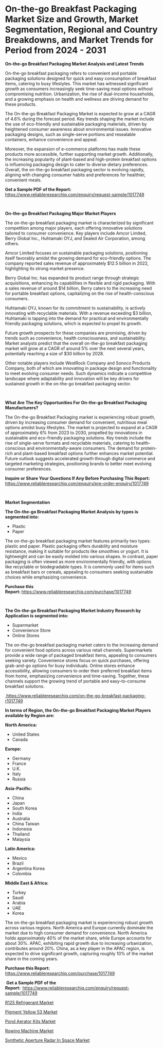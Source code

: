 <p><h1>On-the-go Breakfast Packaging Market Size and Growth, Market Segmentation, Regional and Country Breakdowns, and Market Trends for Period from 2024 -  2031</h1></p><p><strong>On-the-go Breakfast Packaging Market Analysis and Latest Trends</strong></p>
<p><p>On-the-go breakfast packaging refers to convenient and portable packaging solutions designed for quick and easy consumption of breakfast items, catering to busy lifestyles. This market has witnessed significant growth as consumers increasingly seek time-saving meal options without compromising nutrition. Urbanization, the rise of dual-income households, and a growing emphasis on health and wellness are driving demand for these products. </p><p>The On-the-go Breakfast Packaging Market is expected to grow at a CAGR of 4.6% during the forecast period. Key trends shaping the market include the use of eco-friendly and sustainable packaging materials, driven by heightened consumer awareness about environmental issues. Innovative packaging designs, such as single-serve portions and resealable containers, enhance convenience and appeal. </p><p>Moreover, the expansion of e-commerce platforms has made these products more accessible, further supporting market growth. Additionally, the increasing popularity of plant-based and high-protein breakfast options is influencing packaging design to cater to diverse dietary preferences. Overall, the on-the-go breakfast packaging sector is evolving rapidly, aligning with changing consumer habits and preferences for healthier, convenient meals.</p></p>
<p><strong>Get a Sample PDF of the Report:&nbsp;</strong> <a href="https://www.reliableresearchiq.com/enquiry/request-sample/1017749">https://www.reliableresearchiq.com/enquiry/request-sample/1017749</a></p>
<p>&nbsp;</p>
<p><strong>On-the-go Breakfast Packaging Major Market Players</strong></p>
<p><p>The on-the-go breakfast packaging market is characterized by significant competition among major players, each offering innovative solutions tailored to consumer convenience. Key players include Amcor Limited, Berry Global Inc., Huhtamaki OYJ, and Sealed Air Corporation, among others.</p><p>Amcor Limited focuses on sustainable packaging solutions, positioning itself favorably amidst the growing demand for eco-friendly options. The company reported sales revenue of approximately $12.5 billion in 2022, highlighting its strong market presence.</p><p>Berry Global Inc. has expanded its product range through strategic acquisitions, enhancing its capabilities in flexible and rigid packaging. With a sales revenue of around $14 billion, Berry caters to the increasing need for portable breakfast options, capitalizing on the rise of health-conscious consumers.</p><p>Huhtamaki OYJ, known for its commitment to sustainability, is actively innovating with recyclable materials. With a revenue exceeding $3 billion, Huhtamaki is tapping into the demand for practical and environmentally friendly packaging solutions, which is expected to propel its growth.</p><p>Future growth prospects for these companies are promising, driven by trends such as convenience, health consciousness, and sustainability. Market analysts predict that the overall on-the-go breakfast packaging market will grow at a CAGR of around 5% over the next several years, potentially reaching a size of $30 billion by 2028.</p><p>Other notable players include WestRock Company and Sonoco Products Company, both of which are innovating in package design and functionality to meet evolving consumer needs. Such dynamics indicate a competitive landscape where adaptability and innovation will be key drivers for sustained growth in the on-the-go breakfast packaging sector.</p></p>
<p>&nbsp;</p>
<p><strong>What Are The Key Opportunities For On-the-go Breakfast Packaging Manufacturers?</strong></p>
<p><p>The On-the-go Breakfast Packaging market is experiencing robust growth, driven by increasing consumer demand for convenient, nutritious meal options amidst busy lifestyles. The market is projected to expand at a CAGR of approximately 6% from 2023 to 2030, propelled by innovations in sustainable and eco-friendly packaging solutions. Key trends include the rise of single-serve formats and recyclable materials, catering to health-conscious and environmentally-aware consumers. The demand for protein-rich and plant-based breakfast options further enhances market potential. Future outlook suggests accelerated growth through digital commerce and targeted marketing strategies, positioning brands to better meet evolving consumer preferences.</p></p>
<p><strong>Inquire or Share Your Questions If Any Before Purchasing This Report:</strong> <a href="https://www.reliableresearchiq.com/enquiry/pre-order-enquiry/1017749">https://www.reliableresearchiq.com/enquiry/pre-order-enquiry/1017749</a></p>
<p>&nbsp;</p>
<p><strong>Market Segmentation</strong></p>
<p><strong>The On-the-go Breakfast Packaging Market Analysis by types is segmented into:</strong></p>
<p><ul><li>Plastic</li><li>Paper</li></ul></p>
<p><p>The on-the-go breakfast packaging market features primarily two types: plastic and paper. Plastic packaging offers durability and moisture resistance, making it suitable for products like smoothies or yogurt. It is lightweight and can be easily molded into various shapes. In contrast, paper packaging is often viewed as more environmentally friendly, with options like recyclable or biodegradable types. It is commonly used for items such as breakfast bars or cereals, appealing to consumers seeking sustainable choices while emphasizing convenience.</p></p>
<p><strong>Purchase this Report:&nbsp;</strong><a href="https://www.reliableresearchiq.com/purchase/1017749">https://www.reliableresearchiq.com/purchase/1017749</a></p>
<p>&nbsp;</p>
<p><strong>The On-the-go Breakfast Packaging Market Industry Research by Application is segmented into:</strong></p>
<p><ul><li>Supermarket</li><li>Convenience Store</li><li>Online Stores</li></ul></p>
<p><p>The on-the-go breakfast packaging market caters to the increasing demand for convenient food options across various retail channels. Supermarkets provide a wide range of packaged breakfast items, appealing to consumers seeking variety. Convenience stores focus on quick purchases, offering grab-and-go options for busy individuals. Online stores enhance accessibility, allowing consumers to order their preferred breakfast items from home, emphasizing convenience and time-saving. Together, these channels support the growing trend of portable and easy-to-consume breakfast solutions.</p></p>
<p><a href="https://www.reliableresearchiq.com/on-the-go-breakfast-packaging-r1017749">&nbsp;https://www.reliableresearchiq.com/on-the-go-breakfast-packaging-r1017749</a></p>
<p><strong>In terms of Region, the On-the-go Breakfast Packaging Market Players available by Region are:</strong></p>
<p>
    <p> <strong> North America: </strong>
        <ul>
            <li>United States</li>
            <li>Canada</li>
        </ul>
        </p> 
    <p> <strong> Europe: </strong>
        <ul>
            <li>Germany</li>
            <li>France</li>
            <li>U.K.</li>
            <li>Italy</li>
            <li>Russia</li>
        </ul>
        </p> 
    <p> <strong> Asia-Pacific: </strong>
        <ul>
            <li>China</li>
            <li>Japan</li>
            <li>South Korea</li>
            <li>India</li>
            <li>Australia</li>
            <li>China Taiwan</li>
            <li>Indonesia</li>
            <li>Thailand</li>
            <li>Malaysia</li>
        </ul>
        </p> 
    <p> <strong> Latin America: </strong>
        <ul>
            <li>Mexico</li>
            <li>Brazil</li>
            <li>Argentina Korea</li>
            <li>Colombia</li>
        </ul>
        </p> 
    <p> <strong> Middle East & Africa: </strong>
        <ul>
            <li>Turkey</li>
            <li>Saudi</li>
            <li>Arabia</li>
            <li>UAE</li>
            <li>Korea</li>
        </ul>
    </p>
    </p>
<p><p>The on-the-go breakfast packaging market is experiencing robust growth across various regions. North America and Europe currently dominate the market due to high consumer demand for convenience. North America holds approximately 40% of the market share, while Europe accounts for about 30%. APAC, exhibiting rapid growth due to increasing urbanization, contributes around 20%. China, as a key player in the APAC region, is expected to drive significant growth, capturing roughly 10% of the market share in the coming years.</p></p>
<p><strong>Purchase this Report: </strong><a href="https://www.reliableresearchiq.com/purchase/1017749">https://www.reliableresearchiq.com/purchase/1017749</a></p>
<p>&nbsp;<strong>Get a Sample PDF of the Report:&nbsp;&nbsp;</strong><a href="https://www.reliableresearchiq.com/enquiry/request-sample/1017749">https://www.reliableresearchiq.com/enquiry/request-sample/1017749</a></p>
<p><strong></strong></p>
<p><p><a href="https://issuu.com/reportprime-2/docs/r125-refrigerant-market-size-2030.p_89a0dfc5a2c005">R125 Refrigerant Market</a></p><p><a href="https://issuu.com/reportprime-2/docs/pigment-yellow-53-market-size-2030._3c52ee41feee87">Pigment Yellow 53 Market</a></p><p><a href="https://www.linkedin.com/pulse/pond-aerator-kits-market-size-share-analysis-growth-trends-cn8of?trackingId=gGph%2BaixQEWurD9TfD302A%3D%3D">Pond Aerator Kits Market</a></p><p><a href="https://medium.com/@salennagilmor/global-perspectives-on-rowing-machine-market-trends-challenges-and-forecast-2024-2031-638a0fb5c66b">Rowing Machine Market</a></p><p><a href="https://github.com/GraceTurner587/Market-Research-Report-List-1/blob/main/synthetic-aperture-radar-in-space-market.md">Synthetic Aperture Radar In Space Market</a></p></p>